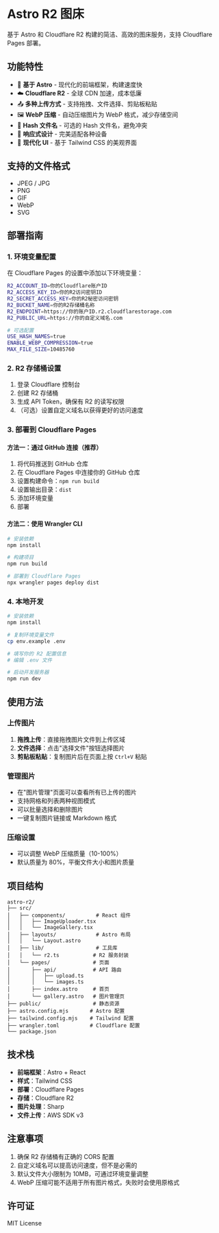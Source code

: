 # Astro R2 图床

基于 Astro 和 Cloudflare R2 构建的简洁、高效的图床服务，支持 Cloudflare Pages 部署。

## 功能特性

- 🚀 **基于 Astro** - 现代化的前端框架，构建速度快
- ☁️ **Cloudflare R2** - 全球 CDN 加速，成本低廉
- 📤 **多种上传方式** - 支持拖拽、文件选择、剪贴板粘贴
- 🖼️ **WebP 压缩** - 自动压缩图片为 WebP 格式，减少存储空间
- 🔐 **Hash 文件名** - 可选的 Hash 文件名，避免冲突
- 📱 **响应式设计** - 完美适配各种设备
- 🎨 **现代化 UI** - 基于 Tailwind CSS 的美观界面

## 支持的文件格式

- JPEG / JPG
- PNG
- GIF
- WebP
- SVG

## 部署指南

### 1. 环境变量配置

在 Cloudflare Pages 的设置中添加以下环境变量：

```bash
R2_ACCOUNT_ID=你的Cloudflare账户ID
R2_ACCESS_KEY_ID=你的R2访问密钥ID
R2_SECRET_ACCESS_KEY=你的R2秘密访问密钥
R2_BUCKET_NAME=你的R2存储桶名称
R2_ENDPOINT=https://你的账户ID.r2.cloudflarestorage.com
R2_PUBLIC_URL=https://你的自定义域名.com

# 可选配置
USE_HASH_NAMES=true
ENABLE_WEBP_COMPRESSION=true
MAX_FILE_SIZE=10485760
```

### 2. R2 存储桶设置

1. 登录 Cloudflare 控制台
2. 创建 R2 存储桶
3. 生成 API Token，确保有 R2 的读写权限
4. （可选）设置自定义域名以获得更好的访问速度

### 3. 部署到 Cloudflare Pages

#### 方法一：通过 GitHub 连接（推荐）

1. 将代码推送到 GitHub 仓库
2. 在 Cloudflare Pages 中连接你的 GitHub 仓库
3. 设置构建命令：`npm run build`
4. 设置输出目录：`dist`
5. 添加环境变量
6. 部署

#### 方法二：使用 Wrangler CLI

```bash
# 安装依赖
npm install

# 构建项目
npm run build

# 部署到 Cloudflare Pages
npx wrangler pages deploy dist
```

### 4. 本地开发

```bash
# 安装依赖
npm install

# 复制环境变量文件
cp env.example .env

# 填写你的 R2 配置信息
# 编辑 .env 文件

# 启动开发服务器
npm run dev
```

## 使用方法

### 上传图片

1. **拖拽上传**：直接拖拽图片文件到上传区域
2. **文件选择**：点击"选择文件"按钮选择图片
3. **剪贴板粘贴**：复制图片后在页面上按 `Ctrl+V` 粘贴

### 管理图片

- 在"图片管理"页面可以查看所有已上传的图片
- 支持网格和列表两种视图模式
- 可以批量选择和删除图片
- 一键复制图片链接或 Markdown 格式

### 压缩设置

- 可以调整 WebP 压缩质量（10-100%）
- 默认质量为 80%，平衡文件大小和图片质量

## 项目结构

```
astro-r2/
├── src/
│   ├── components/          # React 组件
│   │   ├── ImageUploader.tsx
│   │   └── ImageGallery.tsx
│   ├── layouts/             # Astro 布局
│   │   └── Layout.astro
│   ├── lib/                 # 工具库
│   │   └── r2.ts           # R2 服务封装
│   └── pages/              # 页面
│       ├── api/            # API 路由
│       │   ├── upload.ts
│       │   └── images.ts
│       ├── index.astro     # 首页
│       └── gallery.astro   # 图片管理页
├── public/                 # 静态资源
├── astro.config.mjs       # Astro 配置
├── tailwind.config.mjs    # Tailwind 配置
├── wrangler.toml          # Cloudflare 配置
└── package.json
```

## 技术栈

- **前端框架**：Astro + React
- **样式**：Tailwind CSS
- **部署**：Cloudflare Pages
- **存储**：Cloudflare R2
- **图片处理**：Sharp
- **文件上传**：AWS SDK v3

## 注意事项

1. 确保 R2 存储桶有正确的 CORS 配置
2. 自定义域名可以提高访问速度，但不是必需的
3. 默认文件大小限制为 10MB，可通过环境变量调整
4. WebP 压缩可能不适用于所有图片格式，失败时会使用原格式

## 许可证

MIT License